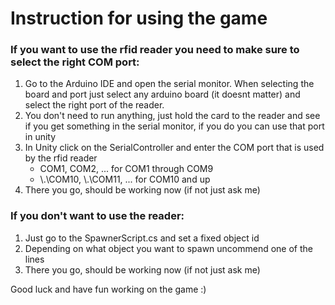 ﻿# Instruction for using the game

### If you want to use the rfid reader you need to make sure to select the right COM port:
1. Go to the Arduino IDE and open the serial monitor. When selecting the board and port just select any arduino board (it doesnt matter) and select the right port of the reader.
2. You don't need to run anything, just hold the card to the reader and see if you get something in the serial monitor, if you do you can use that port in unity
3. In Unity click on the SerialController and enter the COM port that is used by the rfid reader 
   * COM1, COM2, ... for COM1 through COM9 
   * \\.\\COM10, \\.\\COM11, ... for COM10 and up
4. There you go, should be working now (if not just ask me)

### If you don't want to use the reader:
1. Just go to the SpawnerScript.cs and set a fixed object id
2. Depending on what object you want to spawn uncommend one of the lines
3. There you go, should be working now (if not just ask me)

Good luck and have fun working on the game :)